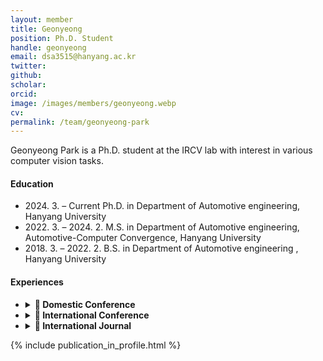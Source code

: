 ```yaml
---
layout: member
title: Geonyeong
position: Ph.D. Student
handle: geonyeong
email: dsa3515@hanyang.ac.kr
twitter: 
github: 
scholar: 
orcid: 
image: /images/members/geonyeong.webp
cv: 
permalink: /team/geonyeong-park
---
```


Geonyeong Park is a Ph.D. student at the IRCV lab with interest in various computer vision tasks.


#### Education

<ul class="chronological">
  <li><span>2024. 3. – Current</span> Ph.D. in Department of Automotive engineering, Hanyang University</li>
  <li><span>2022. 3. – 2024. 2.</span> M.S. in Department of Automotive engineering, Automotive-Computer Convergence, Hanyang University</li>
  <li><span>2018. 3. – 2022. 2.</span> B.S. in Department of Automotive engineering
, Hanyang University</li>
  
</ul>

#### Experiences
<ul class="chronological">
<li>
<details>
<summary> <span style="font-weight: bold;">🔎 Domestic Conference</span></summary>
  <li> [C1] Double Trailer Truck Path Planning and Optimal Control for Avoiding Overhang Collision
Geonyeong Park, Sangwon Han, and Kunsoo Huh
Conference of the Korean Society of Automotive Engineers(KSAE), 2022 </li>
</details>
</li>
<li>
<details>
<summary> <span style="font-weight: bold;">🔎 International Conference</span></summary>
  <li> [C2] Development of A Path-Tracking Controller for Tractor with Multi-Unit Trailer Based on Model Predictive Control in Large Curvature Road
Sangwon Han, <span style="font-weight: bold;">Geonyeong Park</span>, and Kunsoo Huh
VDI Conference, 2023 </li>
  <li>[C3] Multi-Target Longitudinal Control Based on Model Predictive Control for Autonomous Bus
  Sangwon Han, Gihoon Kim, Jaeho Choi, <span style="font-weight: bold;">Geonyeong Park</span>, Seungwon Choi and Kunsoo Huh
  International Association for Vehicle System Dynamic(IAVSD), 2023</li>
   <li>[C4] Development of optimal path planning and control system for double-trailer truck
<span style="font-weight: bold;">Geonyeong Park</span>, Sangwon Han, and Kunsoo Huh
International Association for Vehicle System Dynamic(IAVSD), 2023</li>

  <li>[C5] Estimated State-Based Optimal Path Planning and Control System for Lane-Keeping of Semi-Trailer Trucks
Sangwon Han, <span style="font-weight: bold;">Geonyeong Park</span>, Yoonyong Ahn, Gunhee Cho and Kunsoo Huh
IEEE Conference on Intelligent Transportation Systems (ITSC), 2023
</li>
</details>

</li>
<li>
<details>

<summary> <span style="font-weight: bold;">🔎 International Journal</span></summary>
  <li> [J1] Hybrid State Observer Design for Estimating the Hitch Angles of Tractor-Multi Unit Trailer
Sangwon Han, Kyusang Yoon, <span style="font-weight: bold;">Geonyeong Park</span>, and Kunsoo Huh
IEEE Transactions on Intelligent Vehicle(T-IV), 2023 </li>
  <li>[[J2] Robust Lane Keeping Control for Tractor with Multi-Unit Trailer under Parametric Uncertainty
Sangwon Han, Kyusang Yoon, <span style="font-weight: bold;">Geonyeong Park</span>, and Kunsoo Huh
IEEE Transactions on Intelligent Vehicle(T-IV), 2023</li>
</details>

</li>
</ul>


{% include publication_in_profile.html %}
